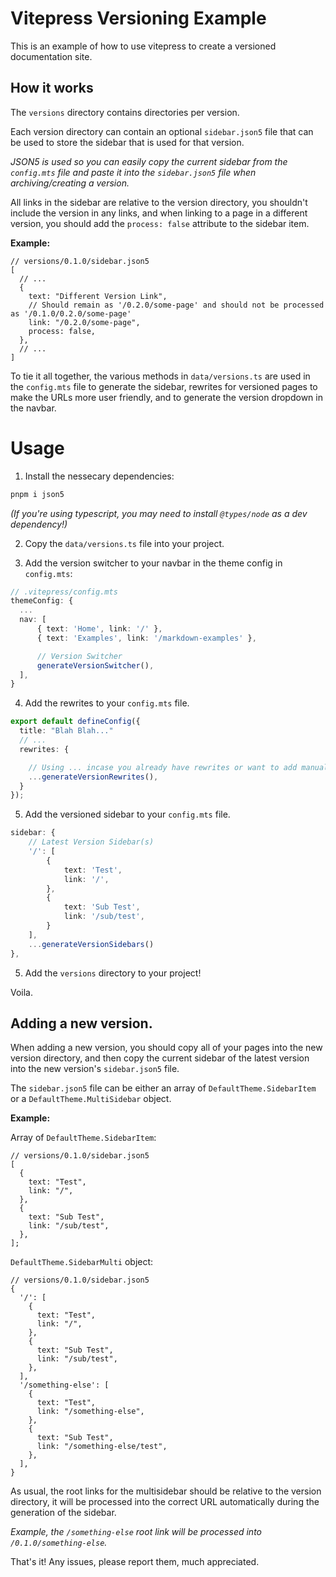 # Vitepress Versioning Example

This is an example of how to use vitepress to create a versioned documentation site.

## How it works

The `versions` directory contains directories per version.

Each version directory can contain an optional `sidebar.json5` file that can be used to store the sidebar that is used for that version.

_JSON5 is used so you can easily copy the current sidebar from the `config.mts` file and paste it into the `sidebar.json5` file when archiving/creating a version._

All links in the sidebar are relative to the version directory, you shouldn't include the version in any links, and when linking to a page in a different version, you should add the `process: false` attribute to the sidebar item.

**Example:**

```json5
// versions/0.1.0/sidebar.json5
[
  // ...
  {
    text: "Different Version Link",
    // Should remain as '/0.2.0/some-page' and should not be processed as '/0.1.0/0.2.0/some-page'
    link: "/0.2.0/some-page",
    process: false,
  },
  // ...
]
```

To tie it all together, the various methods in `data/versions.ts` are used in the `config.mts` file to generate the sidebar, rewrites for versioned pages to make the URLs more user friendly, and to generate the version dropdown in the navbar.

# Usage

1. Install the nessecary dependencies:

```sh
pnpm i json5
```

_(If you're using typescript, you may need to install `@types/node` as a dev dependency!)_

2. Copy the `data/versions.ts` file into your project.

3. Add the version switcher to your navbar in the theme config in `config.mts`:

```ts
// .vitepress/config.mts
themeConfig: {
  ...
  nav: [
      { text: 'Home', link: '/' },
      { text: 'Examples', link: '/markdown-examples' },

      // Version Switcher
      generateVersionSwitcher(),
  ],
}
```

4. Add the rewrites to your `config.mts` file.

```ts
export default defineConfig({
  title: "Blah Blah..."
  // ...
  rewrites: {

    // Using ... incase you already have rewrites or want to add manual rewrites later.
    ...generateVersionRewrites(),
  }
});
```

5. Add the versioned sidebar to your `config.mts` file.

```ts
sidebar: {
    // Latest Version Sidebar(s)
    '/': [
        {
            text: 'Test',
            link: '/',
        },
        {
            text: 'Sub Test',
            link: '/sub/test',
        }
    ],
    ...generateVersionSidebars()
},
```

5. Add the `versions` directory to your project!

Voila.

## Adding a new version.

When adding a new version, you should copy all of your pages into the new version directory, and then copy the current sidebar of the latest version into the new version's `sidebar.json5` file.

The `sidebar.json5` file can be either an array of `DefaultTheme.SidebarItem` or a `DefaultTheme.MultiSidebar` object.

**Example:**

Array of `DefaultTheme.SidebarItem`:

```json5
// versions/0.1.0/sidebar.json5
[
  {
    text: "Test",
    link: "/",
  },
  {
    text: "Sub Test",
    link: "/sub/test",
  },
];
```

`DefaultTheme.SidebarMulti` object:

```json5
// versions/0.1.0/sidebar.json5
{
  '/': [
    {
      text: "Test",
      link: "/",
    },
    {
      text: "Sub Test",
      link: "/sub/test",
    },
  ],
  '/something-else': [
    {
      text: "Test",
      link: "/something-else",
    },
    {
      text: "Sub Test",
      link: "/something-else/test",
    },
  ],
}
```

As usual, the root links for the multisidebar should be relative to the version directory, it will be processed into the correct URL automatically during the generation of the sidebar.

*Example, the `/something-else` root link will be processed into `/0.1.0/something-else`.*

That's it! Any issues, please report them, much appreciated.
